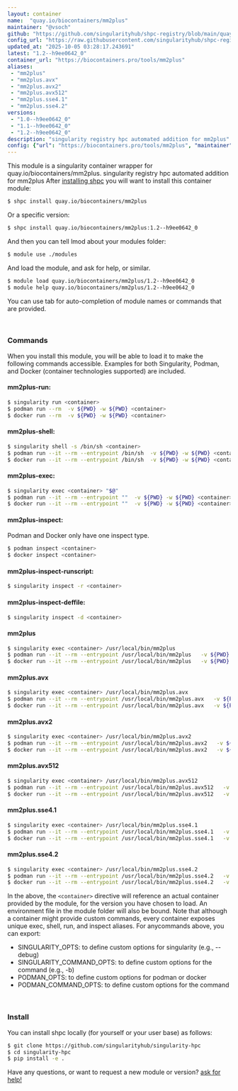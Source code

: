 ```yaml
---
layout: container
name:  "quay.io/biocontainers/mm2plus"
maintainer: "@vsoch"
github: "https://github.com/singularityhub/shpc-registry/blob/main/quay.io/biocontainers/mm2plus/container.yaml"
config_url: "https://raw.githubusercontent.com/singularityhub/shpc-registry/main/quay.io/biocontainers/mm2plus/container.yaml"
updated_at: "2025-10-05 03:28:17.243691"
latest: "1.2--h9ee0642_0"
container_url: "https://biocontainers.pro/tools/mm2plus"
aliases:
 - "mm2plus"
 - "mm2plus.avx"
 - "mm2plus.avx2"
 - "mm2plus.avx512"
 - "mm2plus.sse4.1"
 - "mm2plus.sse4.2"
versions:
 - "1.0--h9ee0642_0"
 - "1.1--h9ee0642_0"
 - "1.2--h9ee0642_0"
description: "singularity registry hpc automated addition for mm2plus"
config: {"url": "https://biocontainers.pro/tools/mm2plus", "maintainer": "@vsoch", "description": "singularity registry hpc automated addition for mm2plus", "latest": {"1.2--h9ee0642_0": "sha256:f2c85db0586255ea1ebf506995ceb91adb6cdd9d083b0e6eb3074e468ea2aa30"}, "tags": {"1.0--h9ee0642_0": "sha256:6b3d32f44b8a530b97267fd5e4a6889210ba9daaceef49b7a5224f29830a7c4e", "1.1--h9ee0642_0": "sha256:bb2689051361ce00a8b7069cc79aae4e4583735a76a0bbedf466520f3c885353", "1.2--h9ee0642_0": "sha256:f2c85db0586255ea1ebf506995ceb91adb6cdd9d083b0e6eb3074e468ea2aa30"}, "docker": "quay.io/biocontainers/mm2plus", "aliases": {"mm2plus": "/usr/local/bin/mm2plus", "mm2plus.avx": "/usr/local/bin/mm2plus.avx", "mm2plus.avx2": "/usr/local/bin/mm2plus.avx2", "mm2plus.avx512": "/usr/local/bin/mm2plus.avx512", "mm2plus.sse4.1": "/usr/local/bin/mm2plus.sse4.1", "mm2plus.sse4.2": "/usr/local/bin/mm2plus.sse4.2"}}
---
```


This module is a singularity container wrapper for quay.io/biocontainers/mm2plus.
singularity registry hpc automated addition for mm2plus
After [installing shpc](#install) you will want to install this container module:


```bash
$ shpc install quay.io/biocontainers/mm2plus
```

Or a specific version:

```bash
$ shpc install quay.io/biocontainers/mm2plus:1.2--h9ee0642_0
```

And then you can tell lmod about your modules folder:

```bash
$ module use ./modules
```

And load the module, and ask for help, or similar.

```bash
$ module load quay.io/biocontainers/mm2plus/1.2--h9ee0642_0
$ module help quay.io/biocontainers/mm2plus/1.2--h9ee0642_0
```

You can use tab for auto-completion of module names or commands that are provided.

<br>

### Commands

When you install this module, you will be able to load it to make the following commands accessible.
Examples for both Singularity, Podman, and Docker (container technologies supported) are included.

#### mm2plus-run:

```bash
$ singularity run <container>
$ podman run --rm  -v ${PWD} -w ${PWD} <container>
$ docker run --rm  -v ${PWD} -w ${PWD} <container>
```

#### mm2plus-shell:

```bash
$ singularity shell -s /bin/sh <container>
$ podman run --it --rm --entrypoint /bin/sh  -v ${PWD} -w ${PWD} <container>
$ docker run --it --rm --entrypoint /bin/sh  -v ${PWD} -w ${PWD} <container>
```

#### mm2plus-exec:

```bash
$ singularity exec <container> "$@"
$ podman run --it --rm --entrypoint ""  -v ${PWD} -w ${PWD} <container> "$@"
$ docker run --it --rm --entrypoint ""  -v ${PWD} -w ${PWD} <container> "$@"
```

#### mm2plus-inspect:

Podman and Docker only have one inspect type.

```bash
$ podman inspect <container>
$ docker inspect <container>
```

#### mm2plus-inspect-runscript:

```bash
$ singularity inspect -r <container>
```

#### mm2plus-inspect-deffile:

```bash
$ singularity inspect -d <container>
```


#### mm2plus

```bash
$ singularity exec <container> /usr/local/bin/mm2plus
$ podman run --it --rm --entrypoint /usr/local/bin/mm2plus   -v ${PWD} -w ${PWD} <container> -c " $@"
$ docker run --it --rm --entrypoint /usr/local/bin/mm2plus   -v ${PWD} -w ${PWD} <container> -c " $@"
```


#### mm2plus.avx

```bash
$ singularity exec <container> /usr/local/bin/mm2plus.avx
$ podman run --it --rm --entrypoint /usr/local/bin/mm2plus.avx   -v ${PWD} -w ${PWD} <container> -c " $@"
$ docker run --it --rm --entrypoint /usr/local/bin/mm2plus.avx   -v ${PWD} -w ${PWD} <container> -c " $@"
```


#### mm2plus.avx2

```bash
$ singularity exec <container> /usr/local/bin/mm2plus.avx2
$ podman run --it --rm --entrypoint /usr/local/bin/mm2plus.avx2   -v ${PWD} -w ${PWD} <container> -c " $@"
$ docker run --it --rm --entrypoint /usr/local/bin/mm2plus.avx2   -v ${PWD} -w ${PWD} <container> -c " $@"
```


#### mm2plus.avx512

```bash
$ singularity exec <container> /usr/local/bin/mm2plus.avx512
$ podman run --it --rm --entrypoint /usr/local/bin/mm2plus.avx512   -v ${PWD} -w ${PWD} <container> -c " $@"
$ docker run --it --rm --entrypoint /usr/local/bin/mm2plus.avx512   -v ${PWD} -w ${PWD} <container> -c " $@"
```


#### mm2plus.sse4.1

```bash
$ singularity exec <container> /usr/local/bin/mm2plus.sse4.1
$ podman run --it --rm --entrypoint /usr/local/bin/mm2plus.sse4.1   -v ${PWD} -w ${PWD} <container> -c " $@"
$ docker run --it --rm --entrypoint /usr/local/bin/mm2plus.sse4.1   -v ${PWD} -w ${PWD} <container> -c " $@"
```


#### mm2plus.sse4.2

```bash
$ singularity exec <container> /usr/local/bin/mm2plus.sse4.2
$ podman run --it --rm --entrypoint /usr/local/bin/mm2plus.sse4.2   -v ${PWD} -w ${PWD} <container> -c " $@"
$ docker run --it --rm --entrypoint /usr/local/bin/mm2plus.sse4.2   -v ${PWD} -w ${PWD} <container> -c " $@"
```



In the above, the `<container>` directive will reference an actual container provided
by the module, for the version you have chosen to load. An environment file in the
module folder will also be bound. Note that although a container
might provide custom commands, every container exposes unique exec, shell, run, and
inspect aliases. For anycommands above, you can export:

 - SINGULARITY_OPTS: to define custom options for singularity (e.g., --debug)
 - SINGULARITY_COMMAND_OPTS: to define custom options for the command (e.g., -b)
 - PODMAN_OPTS: to define custom options for podman or docker
 - PODMAN_COMMAND_OPTS: to define custom options for the command

<br>

### Install

You can install shpc locally (for yourself or your user base) as follows:

```bash
$ git clone https://github.com/singularityhub/singularity-hpc
$ cd singularity-hpc
$ pip install -e .
```

Have any questions, or want to request a new module or version? [ask for help!](https://github.com/singularityhub/singularity-hpc/issues)